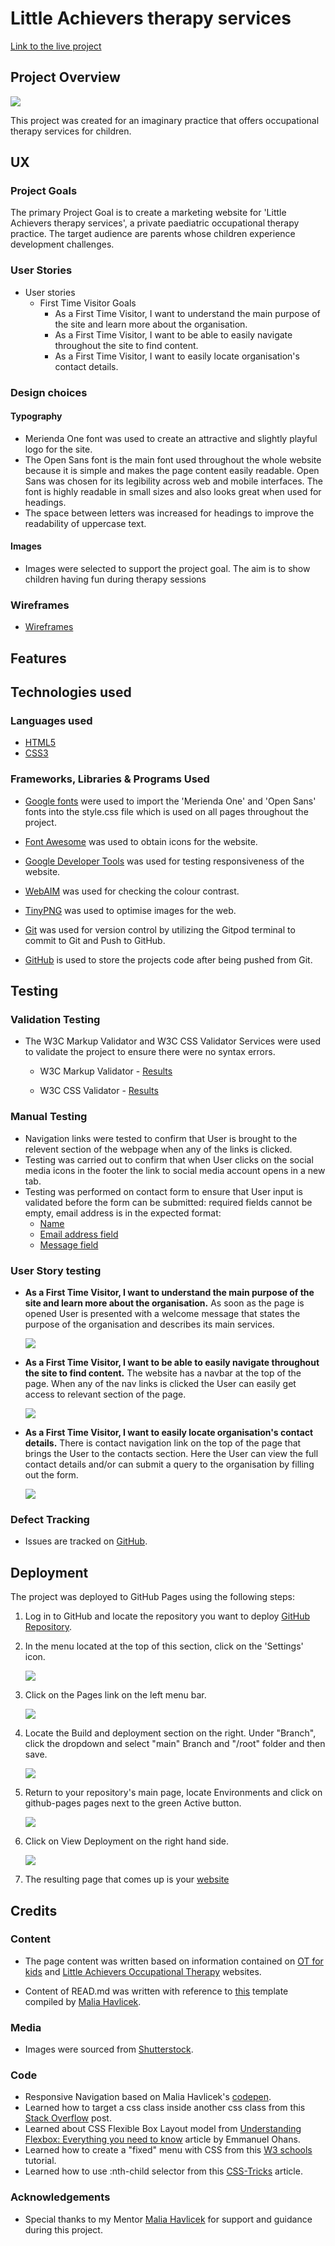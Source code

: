 # Little Achievers therapy services

[Link to the live project](https://ip69719.github.io/ip69719-ci-portfolio-one/)

## Project Overview

![](assets/docs/images/responsive_image.png)

This project was created for an imaginary practice that offers occupational therapy services for children.

## UX

### Project Goals

The primary Project Goal is to create a marketing website for 'Little Achievers therapy services', a private paediatric occupational therapy practice.
The target audience are parents whose children experience development challenges.

### User Stories

*   User stories
    * First Time Visitor Goals
        * As a First Time Visitor, I want to understand the main purpose of the site and learn more about the organisation.
        * As a First Time Visitor, I want to be able to easily navigate throughout the site to find content.
        * As a First Time Visitor, I want to easily locate organisation's contact details.

### Design choices

#### Typography

* Merienda One font was used to create an attractive and slightly playful logo for the site.
* The Open Sans font is the main font used throughout the whole website because it is simple and makes the page content easily readable. Open Sans was chosen for its legibility across web and mobile interfaces. The font is highly readable in small sizes and also looks great when used for headings.
* The space between letters was increased for headings to improve the readability of uppercase text.

#### Images

* Images were selected to support the project goal. The aim is to show children having fun during therapy sessions

### Wireframes

* [Wireframes ](https://github.com/ip69719/ip69719-ci-portfolio-one/tree/main/assets/docs/wireframes)

## Features

## Technologies used

### Languages used

* [HTML5](https://en.wikipedia.org/wiki/HTML5)
* [CSS3](https://en.wikipedia.org/wiki/CSS)

### Frameworks, Libraries & Programs Used

* [Google fonts](https://fonts.google.com/) were used to import the 'Merienda One' and 'Open Sans' fonts into the style.css file which is used on all pages throughout the project.

* [Font Awesome](https://fontawesome.com/) was used to obtain icons for the website.

* [Google Developer Tools](https://developer.chrome.com/docs/devtools/) was used for testing responsiveness of the website.

* [WebAIM](https://webaim.org/resources/contrastchecker/) was used for checking the colour contrast.

* [TinyPNG](https://tinypng.com/) was used to optimise images for the web.

* [Git](https://git-scm.com/) was used for version control by utilizing the Gitpod terminal to commit to Git and Push to GitHub.

* [GitHub](https://github.com/) is used to store the projects code after being pushed from Git.

## Testing

### Validation Testing

* The W3C Markup Validator and W3C CSS Validator Services were used to validate the project to ensure there were no syntax errors.

    * W3C Markup Validator - [Results](https://github.com/ip69719/ip69719-ci-portfolio-one/blob/main/assets/docs/testing/w3c_markup_validation%20results.pdf)

    * W3C CSS Validator - [Results](https://github.com/ip69719/ip69719-ci-portfolio-one/blob/main/assets/docs/testing/w3c_css_validation%20results.pdf)

### Manual Testing

* Navigation links were tested to confirm that User is brought to the relevent section of the webpage when any of the links is clicked.
* Testing was carried out to confirm that when User clicks on the social media icons in the footer the link to social media account opens in a new tab.
* Testing was performed on contact form to ensure that User input is validated before the form can be submitted: required fields cannot be empty, email address is in the expected format:
    * [Name](https://github.com/ip69719/ip69719-ci-portfolio-one/blob/main/assets/docs/testing/name_field.png)
    * [Email address field](https://github.com/ip69719/ip69719-ci-portfolio-one/blob/main/assets/docs/testing/email_field.png)
    * [Message field](https://github.com/ip69719/ip69719-ci-portfolio-one/blob/main/assets/docs/testing/message_field.png) 

### User Story testing

* **As a First Time Visitor, I want to understand the main purpose of the site and learn more about the organisation.**
As soon as the page is opened User is presented with a welcome message that states the purpose of the organisation and describes its main services.

    ![](assets/docs/testing/user_stories_testing/user_story_test_one.png)

* **As a First Time Visitor, I want to be able to easily navigate throughout the site to find content.**
The website has a navbar at the top of the page. When any of the nav links is clicked the User can easily get access to relevant section of the page.

    ![](assets/docs/testing/user_stories_testing/user_story_test_two.png)

* **As a First Time Visitor, I want to easily locate organisation's contact details.**
There is contact navigation link on the top of the page that brings the User to the contacts section. Here the User can view the full contact details and/or can submit a query to the organisation by filling out the form.

    ![](assets/docs/testing/user_stories_testing/user_story_test_three.png)

### Defect Tracking

* Issues are tracked on [GitHub](https://github.com/ip69719/ip69719-ci-portfolio-one/issues?q=is%3Aissue+is%3Aopen).

## Deployment

The project was deployed to GitHub Pages using the following steps:

1. Log in to GitHub and locate the repository you want to deploy [GitHub Repository](https://github.com/ip69719/ip69719-ci-portfolio-one).

1. In the menu located at the top of this section, click on the 'Settings' icon.

    ![](assets/docs/deployment/deployment_step_two.png)

1. Click on the Pages link on the left menu bar.

    ![](assets/docs/deployment/deployment_step_three.png)

1. Locate the Build and deployment section on the right. Under "Branch", click the dropdown and select "main" Branch and "/root" folder and then save.

    ![](assets/docs/deployment/deployment_step_four.png)

1. Return to your repository's main page, locate Environments and click on github-pages pages next to the green Active button.

    ![](assets/docs/deployment/deployment_step_five.png)

1. Click on View Deployment on the right hand side.

    ![](assets/docs/deployment/deployment_step_six.png)

1. The resulting page that comes up is your [website](https://ip69719.github.io/ip69719-ci-portfolio-one/)


## Credits

### Content

* The page content was written based on information contained on [OT for kids](https://www.otforkids.co.uk/index.php) and  [Little Achievers Occupational Therapy](https://www.littleachievers.com.au/) websites.

* Content of READ.md was written with reference to [this](https://github.com/maliahavlicek/ci_mentor_insights/blob/main/PORTFOLIO_1_CSS_HTML_ESSENTIALS.md) template compiled by [Malia Havlicek](https://github.com/maliahavlicek). 

### Media

* Images were sourced from [Shutterstock](https://www.shutterstock.com/home).

### Code

* Responsive Navigation based on Malia Havlicek's [codepen](https://codepen.io/maliahavlicek/pen/LYeBwNY).
* Learned how to target a css class inside another css class from this [Stack Overflow](https://stackoverflow.com/questions/8965063/target-a-css-class-inside-another-css-class) post.
* Learned about CSS Flexible Box Layout model from [Understanding Flexbox: Everything you need to know](https://www.freecodecamp.org/news/understanding-flexbox-everything-you-need-to-know-b4013d4dc9af/) article by Emmanuel Ohans.
* Learned how to create a "fixed" menu with CSS from this [W3 schools](https://www.w3schools.com/howto/howto_css_fixed_menu.asp#gsc.tab=0) tutorial.
* Learned how to use :nth-child selector from this [CSS-Tricks](https://css-tricks.com/almanac/selectors/n/nth-child/) article.

### Acknowledgements

* Special thanks to my Mentor [Malia Havlicek](https://github.com/maliahavlicek) for support and guidance during this project.